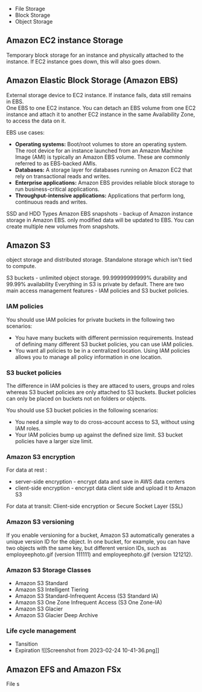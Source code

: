 
- File Storage
- Block Storage
- Object Storage

## Amazon EC2 instance Storage

Temporary block storage for an instance and physically attached to the instance. If EC2 instance goes down, this will also goes down. 

## Amazon Elastic Block Storage (Amazon EBS)

External storage device to EC2 instance. If instance fails, data still remains in EBS.  
One EBS to one EC2 instance.
You can detach an EBS volume from one EC2 instance and attach it to another EC2 instance in the same Availability Zone, to access the data on it.

EBS use cases:
-   **Operating systems:** Boot/root volumes to store an operating system. The root device for an instance launched from an Amazon Machine Image (AMI) is typically an Amazon EBS volume. These are commonly referred to as EBS-backed AMIs.
-   **Databases:** A storage layer for databases running on Amazon EC2 that rely on transactional reads and writes.
-   **Enterprise applications:** Amazon EBS provides reliable block storage to run business-critical applications.
-   **Throughput-intensive applications:** Applications that perform long, continuous reads and writes.

SSD and HDD Types
Amazon EBS snapshots - backup of Amazon instance storage in Amazon EBS. only modified data will be updated to EBS. You can create multiple new volumes from snapshots.

## Amazon S3

object storage and distributed storage. Standalone storage which isn't tied to compute. 

S3 buckets - unlimited object storage.
99.99999999999% durability and 99.99% availability 
Everything in S3 is private by default. 
There are two main access management features - IAM policies and S3 bucket policies.

### IAM policies

You should use IAM policies for private buckets in the following two scenarios:

-   You have many buckets with different permission requirements. Instead of defining many different S3 bucket policies, you can use IAM policies.
-   You want all policies to be in a centralized location. Using IAM policies allows you to manage all policy information in one location.

### S3 bucket policies

The difference in IAM policies is they are attaced to users, groups and roles whereas S3 bucket policies are only attached to S3 buckets. 
Bucket policies can only be placed on buckets not on folders or objects. 

You should use S3 bucket policies in the following scenarios:

-   You need a simple way to do cross-account access to S3, without using IAM roles.
-   Your IAM policies bump up against the defined size limit. S3 bucket policies have a larger size limit.

### Amazon S3 encryption

For data at rest :
- server-side encryption - encrypt data and save in AWS data centers
- client-side encryption - encrypt data client side and upload it to Amazon S3

For data at transit:
Client-side encryption or Secure Socket Layer (SSL)

### Amazon S3 versioning

If you enable versioning for a bucket, Amazon S3 automatically generates a unique version ID for the object. In one bucket, for example, you can have two objects with the same key, but different version IDs, such as employeephoto.gif (version 111111) and employeephoto.gif (version 121212).

### Amazon S3 Storage Classes
- Amazon S3 Standard
- Amazon S3 Intelligent Tiering
- Amazon S3 Standard-Infrequent Access (S3 Standard IA)
- Amazon S3 One Zone Infrequent Access (S3 One Zone-IA)
- Amazon S3 Glacier
- Amazon S3 Glacier Deep Archive

### Life cycle management

- Tansition
- Expiration
![[Screenshot from 2023-02-24 10-41-36.png]]

## Amazon EFS and Amazon FSx

File s